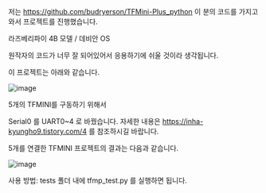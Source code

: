 저는 https://github.com/budryerson/TFMini-Plus_python 이 분의 코드를 가지고와서 
프로젝트를 진행했습니다. 

라즈베리파이 4B 모델 / 데비안 OS


원작자의 코드가 너무 잘 되어있어서 응용하기에 쉬울 것이라 생각됩니다. 

이 프로젝트는 아래와 같습니다. 

![image](https://user-images.githubusercontent.com/20491139/115367424-271fe200-a201-11eb-8347-d884f74bf1c7.png)

5개의 TFMINI를 구동하기 위해서 

Serial0 를 UART0~4 로 바꿨습니다. 
자세한 내용은 https://inha-kyungho9.tistory.com/4 를 참조하시길 바랍니다. 

5개를 연결한 TFMINI 프로젝트의 결과는 다음과 같습니다. 

![image](https://user-images.githubusercontent.com/20491139/115368067-b3caa000-a201-11eb-8c6b-4882b3964b0d.png)


사용 방법: tests 폴더 내에 tfmp_test.py 를 실행하면 됩니다.
